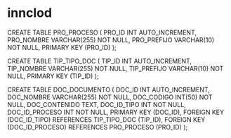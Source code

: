 # innclod

CREATE TABLE PRO_PROCESO (
    PRO_ID INT AUTO_INCREMENT,
    PRO_NOMBRE VARCHAR(255) NOT NULL,
    PRO_PREFIJO VARCHAR(10) NOT NULL,
    PRIMARY KEY (PRO_ID)
);

CREATE TABLE TIP_TIPO_DOC (
    TIP_ID INT AUTO_INCREMENT,
    TIP_NOMBRE VARCHAR(255) NOT NULL,
    TIP_PREFIJO VARCHAR(10) NOT NULL,
    PRIMARY KEY (TIP_ID)
);

CREATE TABLE DOC_DOCUMENTO (
    DOC_ID INT AUTO_INCREMENT,
    DOC_NOMBRE VARCHAR(255) NOT NULL,
    DOC_CODIGO INT(50) NOT NULL,
    DOC_CONTENIDO TEXT,
    DOC_ID_TIPO INT NOT NULL,
    DOC_ID_PROCESO INT NOT NULL,
    PRIMARY KEY (DOC_ID),
    FOREIGN KEY (DOC_ID_TIPO) REFERENCES TIP_TIPO_DOC (TIP_ID),
    FOREIGN KEY (DOC_ID_PROCESO) REFERENCES PRO_PROCESO (PRO_ID)
);
